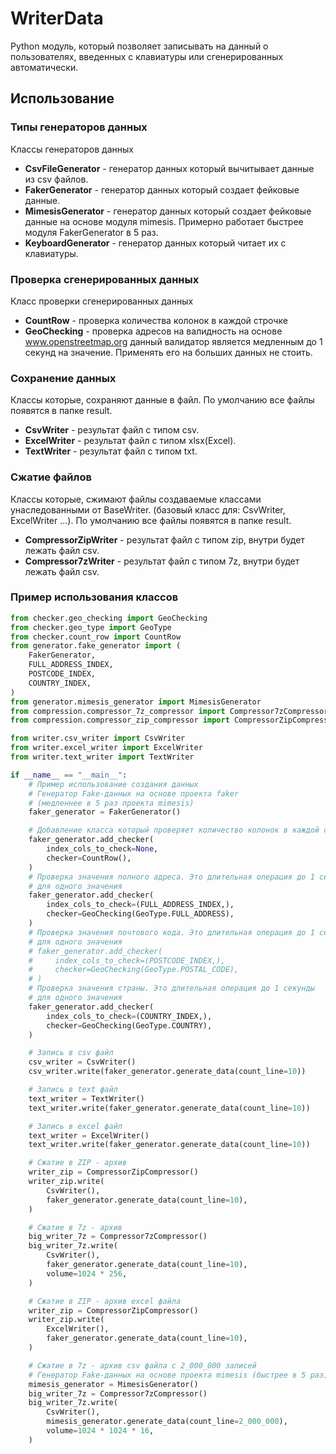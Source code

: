 # WriterData
Python модуль, который позволяет записывать на данный о пользователях, введенных с клавиатуры или сгенерированных автоматически.
## Использование

### Типы генераторов данных
Классы генераторов данных
- **CsvFileGenerator** - генератор данных который вычитывает данные 
из csv файлов.
- **FakerGenerator** - генератор данных который создает фейковые данные.
- **MimesisGenerator** - генератор данных который создает фейковые данные 
на основе модуля mimesis. Примерно работает быстрее модуля 
FakerGenerator в 5 раз.
- **KeyboardGenerator** - генератор данных который читает их с клавиатуры.

### Проверка сгенерированных данных 
Класс проверки сгенерированных данных
- **CountRow** - проверка количества колонок в каждой строчке
- **GeoChecking** - проверка адресов на валидность 
на основе www.openstreetmap.org данный валидатор является медленным 
до 1 секунд на значение.
Применять его на больших данных не стоить.

### Сохранение данных 
Классы которые, сохраняют данные в файл.
По умолчанию все файлы появятся в папке result.  
- **CsvWriter** - результат файл с типом csv.
- **ExcelWriter** - результат файл с типом xlsx(Excel).
- **TextWriter** - результат файл с типом txt.
### Сжатие файлов
Классы которые, сжимают файлы создаваемые классами унаследованными 
от BaseWriter. (базовый класс для: CsvWriter, ExcelWriter ...).
По умолчанию все файлы появятся в папке result.
- **CompressorZipWriter** - результат файл с типом zip, внутри будет лежать файл csv.
- **Compressor7zWriter** - результат файл с типом 7z, внутри будет лежать файл csv.

### Пример использования классов

```python
from checker.geo_checking import GeoChecking
from checker.geo_type import GeoType
from checker.count_row import CountRow
from generator.fake_generator import (
    FakerGenerator,
    FULL_ADDRESS_INDEX,
    POSTCODE_INDEX,
    COUNTRY_INDEX,
)
from generator.mimesis_generator import MimesisGenerator
from compression.compressor_7z_compressor import Compressor7zCompressor
from compression.compressor_zip_compressor import CompressorZipCompressor

from writer.csv_writer import CsvWriter
from writer.excel_writer import ExcelWriter
from writer.text_writer import TextWriter

if __name__ == "__main__":
    # Пример использование создания данных
    # Генератор Fake-данных на основе проекта faker
    # (медленнее в 5 раз проекта mimesis)
    faker_generator = FakerGenerator()

    # Добавление класса который проверяет количество колонок в каждой строчке
    faker_generator.add_checker(
        index_cols_to_check=None,
        checker=CountRow(),
    )
    # Проверка значения полного адреса. Это длительная операция до 1 секунды
    # для одного значения
    faker_generator.add_checker(
        index_cols_to_check=(FULL_ADDRESS_INDEX,),
        checker=GeoChecking(GeoType.FULL_ADDRESS),
    )
    # Проверка значения почтового кода. Это длительная операция до 1 секунды
    # для одного значения
    # faker_generator.add_checker(
    #     index_cols_to_check=(POSTCODE_INDEX,),
    #     checker=GeoChecking(GeoType.POSTAL_CODE),
    # )
    # Проверка значения страны. Это длительная операция до 1 секунды
    # для одного значения
    faker_generator.add_checker(
        index_cols_to_check=(COUNTRY_INDEX,),
        checker=GeoChecking(GeoType.COUNTRY),
    )

    # Запись в csv файл
    csv_writer = CsvWriter()
    csv_writer.write(faker_generator.generate_data(count_line=10))

    # Запись в text файл
    text_writer = TextWriter()
    text_writer.write(faker_generator.generate_data(count_line=10))

    # Запись в excel файл
    text_writer = ExcelWriter()
    text_writer.write(faker_generator.generate_data(count_line=10))

    # Сжатие в ZIP - архив
    writer_zip = CompressorZipCompressor()
    writer_zip.write(
        CsvWriter(),
        faker_generator.generate_data(count_line=10),
    )

    # Сжатие в 7z - архив
    big_writer_7z = Compressor7zCompressor()
    big_writer_7z.write(
        CsvWriter(),
        faker_generator.generate_data(count_line=10),
        volume=1024 * 256,
    )

    # Сжатие в ZIP - архив excel файла
    writer_zip = CompressorZipCompressor()
    writer_zip.write(
        ExcelWriter(),
        faker_generator.generate_data(count_line=10),
    )

    # Сжатие в 7z - архив csv файла c 2_000_000 записей
    # Генератор Fake-данных на основе проекта mimesis (быстрее в 5 раз)
    mimesis_generator = MimesisGenerator()
    big_writer_7z = Compressor7zCompressor()
    big_writer_7z.write(
        CsvWriter(),
        mimesis_generator.generate_data(count_line=2_000_000),
        volume=1024 * 1024 * 16,
    )
```

